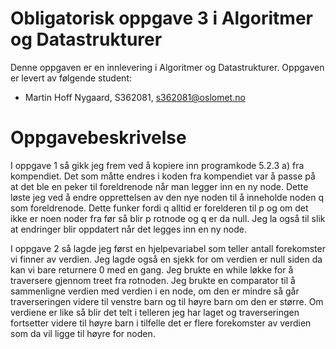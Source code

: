 # Obligatorisk oppgave 3 i Algoritmer og Datastrukturer

Denne oppgaven er en innlevering i Algoritmer og Datastrukturer. 
Oppgaven er levert av følgende student:
* Martin Hoff Nygaard, S362081, s362081@oslomet.no


# Oppgavebeskrivelse

I oppgave 1 så gikk jeg frem ved å kopiere inn programkode 5.2.3 a) fra kompendiet. Det som måtte endres i koden fra 
kompendiet var å passe på at det ble en peker til foreldrenode når man legger inn en ny node. Dette løste jeg ved å endre
opprettelsen av den nye noden til å inneholde noden q som foreldrenode. Dette funker fordi q alltid er forelderen til p og 
om det ikke er noen noder fra før så blir p rotnode og q er da null. Jeg la også til slik at endringer blir oppdatert når 
det legges inn en ny node. 

I oppgave 2 så lagde jeg først en hjelpevariabel som teller antall forekomster vi finner av verdien. Jeg lagde også en sjekk
for om verdien er null siden da kan vi bare returnere 0 med en gang. Jeg brukte en while løkke for å traversere gjennom 
treet fra rotnoden. Jeg brukte en comparator til å sammenligne verdien med verdien i en node, om den er mindre så går traverseringen
videre til venstre barn og til høyre barn om den er større. Om verdiene er like så blir det telt i telleren jeg har laget 
og traverseringen fortsetter videre til høyre barn i tilfelle det er flere forekomster av verdien som da vil ligge til høyre
for noden. 

